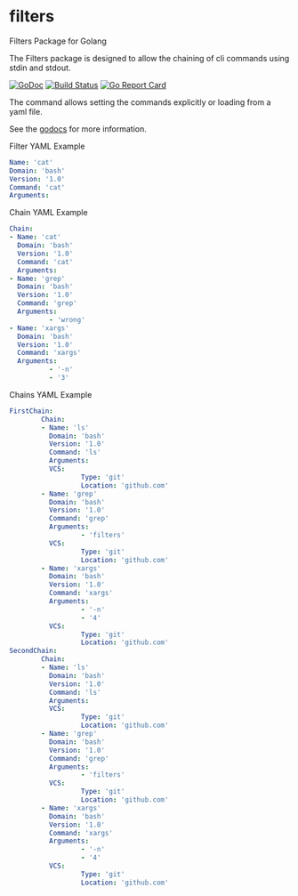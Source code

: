 # filters
Filters Package for Golang

The Filters package is designed to allow the chaining of cli
commands using stdin and stdout.

[![GoDoc](https://godoc.org/github.com/pipes-and-filters/filters?status.svg)](https://godoc.org/github.com/pipes-and-filters/filters)
[![Build Status](https://travis-ci.org/pipes-and-filters/filters.svg?branch=master)](https://travis-ci.org/pipes-and-filters/filters)
[![Go Report Card](https://goreportcard.com/badge/github.com/pipes-and-filters/filters)](https://goreportcard.com/report/github.com/pipes-and-filters/filters)

The command allows setting the commands explicitly or loading from a yaml file.

See the [godocs](https://godoc.org/github.com/pipes-and-filters/filters) for more information.


Filter YAML Example
```yml
Name: 'cat'
Domain: 'bash'
Version: '1.0'
Command: 'cat'
Arguments:
```

Chain YAML Example
```yml
Chain:
- Name: 'cat'
  Domain: 'bash'
  Version: '1.0'
  Command: 'cat'
  Arguments:
- Name: 'grep'
  Domain: 'bash'
  Version: '1.0'
  Command: 'grep'
  Arguments:
          - 'wrong'
- Name: 'xargs'
  Domain: 'bash'
  Version: '1.0'
  Command: 'xargs'
  Arguments:
          - '-n'
          - '3'
```
Chains YAML Example
```yml
FirstChain:
        Chain:
        - Name: 'ls'
          Domain: 'bash'
          Version: '1.0'
          Command: 'ls'
          Arguments:
          VCS:
                  Type: 'git'
                  Location: 'github.com'
        - Name: 'grep'
          Domain: 'bash'
          Version: '1.0'
          Command: 'grep'
          Arguments:
                  - 'filters'
          VCS:
                  Type: 'git'
                  Location: 'github.com'
        - Name: 'xargs'
          Domain: 'bash'
          Version: '1.0'
          Command: 'xargs'
          Arguments:
                  - '-n'
                  - '4'
          VCS:
                  Type: 'git'
                  Location: 'github.com'
SecondChain:
        Chain:
        - Name: 'ls'
          Domain: 'bash'
          Version: '1.0'
          Command: 'ls'
          Arguments:
          VCS:
                  Type: 'git'
                  Location: 'github.com'
        - Name: 'grep'
          Domain: 'bash'
          Version: '1.0'
          Command: 'grep'
          Arguments:
                  - 'filters'
          VCS:
                  Type: 'git'
                  Location: 'github.com'
        - Name: 'xargs'
          Domain: 'bash'
          Version: '1.0'
          Command: 'xargs'
          Arguments:
                  - '-n'
                  - '4'
          VCS:
                  Type: 'git'
                  Location: 'github.com'
```

